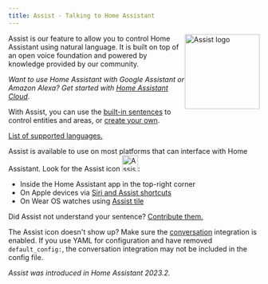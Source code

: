 ```yaml
---
title: Assist - Talking to Home Assistant
---
```


<img src='/images/assist/assist-logo.png' class='no-shadow' alt='Assist logo' style='width: 150px; float: right'>

Assist is our feature to allow you to control Home Assistant using natural language. It is built on top of an open voice foundation and powered by knowledge provided by our community. 

_Want to use Home Assistant with Google Assistant or Amazon Alexa? Get started with [Home Assistant Cloud](https://www.nabucasa.com/config/)._

With Assist, you can use the [built-in sentences](/voice_control/builtin_sentences) to control entities and areas, or [create your own](/voice_control/custom_sentences).

[List of supported languages.](https://developers.home-assistant.io/docs/voice/intent-recognition/supported-languages)

Assist is available to use on most platforms that can interface with Home Assistant. Look for the Assist icon <img src='/images/assist/assist-icon.svg' alt='Assist icon' style='height: 32px' class='no-shadow'>:

- Inside the Home Assistant app in the top-right corner
- On Apple devices via [Siri and Assist shortcuts](/voice_control/apple)
- On Wear OS watches using [Assist tile](/voice_control/android)

Did Assist not understand your sentence? [Contribute them.](https://developers.home-assistant.io/docs/voice/intent-recognition/)

The Assist icon doesn't show up? Make sure the [conversation](/integrations/conversation/) integration is enabled. If you use YAML for configuration and have removed `default_config:`, the conversation integration may not be included in the config file.
 
_Assist was introduced in Home Assistant 2023.2._

<lite-youtube videoid="sQ7X7jz1SrA" videotitle="Assist on Apple HomePod"></lite-youtube>
